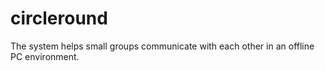 # circleround
The system helps small groups communicate with each other in an offline PC environment.
